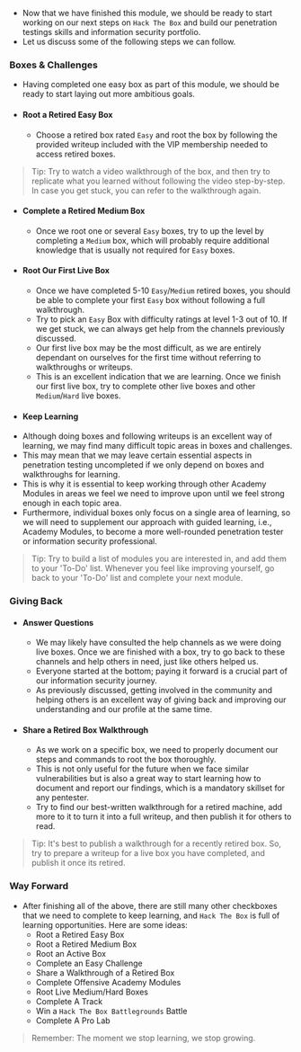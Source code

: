 - Now that we have finished this module, we should be ready to start working on our next steps on `Hack The Box` and build our penetration testings skills and information security portfolio. 
- Let us discuss some of the following steps we can follow.


### Boxes & Challenges
- Having completed one easy box as part of this module, we should be ready to start laying out more ambitious goals.
- #### Root a Retired Easy Box
	- Choose a retired box rated `Easy` and root the box by following the provided writeup included with the VIP membership needed to access retired boxes.

> Tip: Try to watch a video walkthrough of the box, and then try to replicate what you learned without following the video step-by-step. In case you get stuck, you can refer to the walkthrough again.

- #### Complete a Retired Medium Box
	- Once we root one or several `Easy` boxes, try to up the level by completing a `Medium` box, which will probably require additional knowledge that is usually not required for `Easy` boxes.
- #### Root Our First Live Box
	- Once we have completed 5-10 `Easy`/`Medium` retired boxes, you should be able to complete your first `Easy` box without following a full walkthrough. 
	- Try to pick an `Easy` Box with difficulty ratings at level 1-3 out of 10. If we get stuck, we can always get help from the channels previously discussed.
	- Our first live box may be the most difficult, as we are entirely dependant on ourselves for the first time without referring to walkthroughs or writeups.
	- This is an excellent indication that we are learning. Once we finish our first live box, try to complete other live boxes and other `Medium`/`Hard` live boxes.
- #### Keep Learning
- Although doing boxes and following writeups is an excellent way of learning, we may find many difficult topic areas in boxes and challenges. 
- This may mean that we may leave certain essential aspects in penetration testing uncompleted if we only depend on boxes and walkthroughs for learning. 
- This is why it is essential to keep working through other Academy Modules in areas we feel we need to improve upon until we feel strong enough in each topic area.
- Furthermore, individual boxes only focus on a single area of learning, so we will need to supplement our approach with guided learning, i.e., Academy Modules, to become a more well-rounded penetration tester or information security professional.

> Tip: Try to build a list of modules you are interested in, and add them to your 'To-Do' list. Whenever you feel like improving yourself, go back to your 'To-Do' list and complete your next module.


### Giving Back
- #### Answer Questions
	- We may likely have consulted the help channels as we were doing live boxes. Once we are finished with a box, try to go back to these channels and help others in need, just like others helped us.
	- Everyone started at the bottom; paying it forward is a crucial part of our information security journey.
	- As previously discussed, getting involved in the community and helping others is an excellent way of giving back and improving our understanding and our profile at the same time.
- #### Share a Retired Box Walkthrough
	- As we work on a specific box, we need to properly document our steps and commands to root the box thoroughly. 
	- This is not only useful for the future when we face similar vulnerabilities but is also a great way to start learning how to document and report our findings, which is a mandatory skillset for any pentester. 
	- Try to find our best-written walkthrough for a retired machine, add more to it to turn it into a full writeup, and then publish it for others to read.

> Tip: It's best to publish a walkthrough for a recently retired box. So, try to prepare a writeup for a live box you have completed, and publish it once its retired.


### Way Forward
- After finishing all of the above, there are still many other checkboxes that we need to complete to keep learning, and `Hack The Box` is full of learning opportunities. Here are some ideas:
	- Root a Retired Easy Box
	- Root a Retired Medium Box
	- Root an Active Box  
	- Complete an Easy Challenge  
	- Share a Walkthrough of a Retired Box  
	- Complete Offensive Academy Modules  
	- Root Live Medium/Hard Boxes
	- Complete A Track
	- Win a `Hack The Box Battlegrounds` Battle  
	- Complete A Pro Lab

> Remember: The moment we stop learning, we stop growing.

